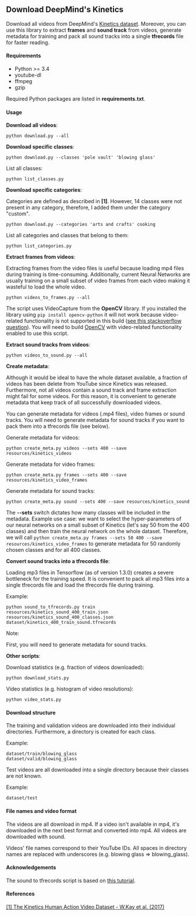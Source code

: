 ## Download DeepMind's Kinetics

Download all videos from DeepMind's [Kinetics dataset](https://deepmind.com/research/open-source/open-source-datasets/kinetics/).
Moreover, you can use this library to extract **frames** and **sound track** from videos, generate metadata for training
and pack all sound tracks into a single **tfrecords** file for faster reading.

#### Requirements

* Python >= 3.4
* youtube-dl
* ffmpeg
* gzip

Required Python packages are listed in **requirements.txt**.

#### Usage

**Download all videos**:
```
python download.py --all
```

**Download specific classes**:
```
python download.py --classes 'pole vault' 'blowing glass'
```

List all classes:
```
python list_classes.py
```

**Download specific categories**:

Categories are defined as described in **[1]**. However, 14 classes were not present
in any category, therefore, I added them under the category "custom".

```
python download.py --categories 'arts and crafts' cooking
```

List all categories and classes that belong to them:
```
python list_categories.py
```

**Extract frames from videos**:

Extracting frames from the video files is useful because loading mp4 files
during training is time-consuming. Additionally, current Neural Networks are
usually training on a small subset of video frames from each video making it wasteful to
load the whole video.

```
python videos_to_frames.py --all
```

The script uses VideoCapture from the **OpenCV** library. If you installed the library
using `pip install opencv-python` it will not work because video-related functionality
is not supported in this build ([see this stackoverflow question](https://stackoverflow.com/questions/21792909/cv2-videocapture-open-always-returns-false)).
You will need to build [OpenCV](https://github.com/opencv/opencv) with video-related functionality enabled to use this script.

**Extract sound tracks from videos**:

```
python videos_to_sound.py --all
```

**Create metadata**:

Although it would be ideal to have the whole dataset available, a fraction of videos has been delete from
YouTube since Kinetics was released. Furthermore, not all videos contain a sound track and frame extraction might fail for some videos.
For this reason, it is convenient to generate metadata that keep track of all successfully downloaded videos.

You can generate metadata for videos (.mp4 files), video frames or sound tracks. You will need to generate
metadata for sound tracks if you want to pack them into a tfrecords file (see below).

Generate metadata for videos:

```
python create_meta.py videos --sets 400 --save resources/kinetics_videos
```

Generate metadata for video frames:

```
python create_meta.py frames --sets 400 --save resources/kinetics_video_frames
```

Generate metadata for sound tracks:

```
python create_meta.py sound --sets 400 --save resources/kinetics_sound
```

The **--sets** switch dictates how many classes will be included in the metadata.
Example use case: we want to select the hyper-parameters of our neural networks on a small subset
of Kinetics (let's say 50 from the 400 classes) and then train the neural network on the whole
dataset. Therefore, we will call `python create_meta.py frames --sets 50 400 --save resources/kinetics_video_frames`
to generate metadata for 50 randomly chosen classes and for all 400 classes.

**Convert sound tracks into a tfrecords file**:

Loading mp3 files in Tensorflow (as of version 1.3.0) creates a severe bottleneck for the training speed.
It is convenient to pack all mp3 files into a single tfrecords file and load the tfrecords file during training.

Example:

```
python sound_to_tfrecords.py train resources/kinetics_sound_400_train.json resources/kinetics_sound_400_classes.json dataset/kinetics_400_train_sound.tfrecords
```

Note:

First, you will need to generate metadata for sound tracks.

**Other scripts**:

Download statistics (e.g. fraction of videos downloaded):

```
python download_stats.py
```

Video statistics (e.g. histogram of video resolutions):

```
python video_stats.py
```

#### Download structure

The training and validation videos are downloaded into their individual directories.
Furthermore, a directory is created for each class.

Example:

```
dataset/train/blowing_glass
dataset/valid/blowing_glass
```

Test videos are all downloaded into a single directory because their classes are not known.

Example:

```
dataset/test
```

#### File names and video format

The videos are all download in mp4. If a video isn't available in mp4, it's downloaded in
 the next best format and converted into mp4. All videos are downloaded with sound.

Videos' file names correspond to their YouTube IDs. All spaces in directory names are replaced with
underscores (e.g. blowing glass => blowing_glass).

#### Acknowledgements

The sound to tfrecords script is based on [this tutorial](http://warmspringwinds.github.io/tensorflow/tf-slim/2016/12/21/tfrecords-guide/).

#### References

[[1] The Kinetics Human Action Video Dataset - W.Kay et al. (2017)](https://arxiv.org/abs/1705.06950)
